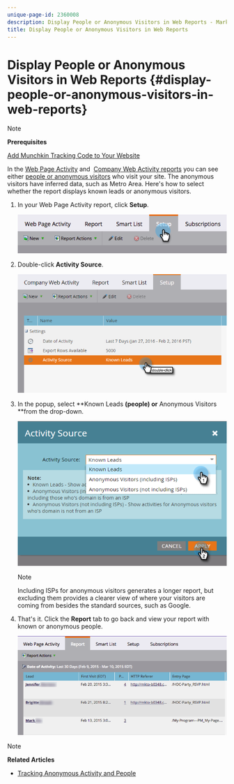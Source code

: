 ```yaml
---
unique-page-id: 2360008
description: Display People or Anonymous Visitors in Web Reports - Marketo Docs - Product Documentation
title: Display People or Anonymous Visitors in Web Reports
---
```


# Display People or Anonymous Visitors in Web Reports {#display-people-or-anonymous-visitors-in-web-reports}

>[!NOTE]
>
>**Prerequisites**
>
>[Add Munchkin Tracking Code to Your Website](../../../../product-docs/administration/additional-integrations/add-munchkin-tracking-code-to-your-website.md)

In the [Web Page Activity](../../../../product-docs/reporting/basic-reporting/report-types/web-page-activity-report.md)&nbsp;and&nbsp; [Company Web Activity reports](../../../../product-docs/reporting/basic-reporting/report-types/company-web-activity-report.md) you can see either [people or anonymous visitors](../../../../product-docs/core-marketo-concepts/smart-lists-and-static-lists/managing-people-in-smart-lists/understanding-anonymous-activity-and-people.md) who visit your site. The anonymous visitors have inferred data, such as Metro Area.  Here's how to select whether the report displays known leads or anonymous visitors.

1. In your Web Page Activity report, click **Setup**.

   ![](assets/image2015-3-10-11-3a43-3a13.png)

1. Double-click **Activity Source**.

   ![](assets/image2016-2-2-14-3a5-3a59.png)

1. In the popup, select **Known Leads **(people) or** Anonymous Visitors **from the drop-down.

   ![](assets/image2016-2-2-14-3a7-3a8.png)

   >[!NOTE]
   >
   >Including ISPs for anonymous visitors generates a longer report, but excluding them provides a clearer view of where your visitors are coming from besides the standard sources, such as Google.

1. That's it. Click the **Report** tab to go back and view your report with known or anonymous people.

   ![](assets/image2015-3-10-11-3a48-3a36.png)

>[!NOTE]
>
>**Related Articles**
>
>* [Tracking Anonymous Activity and People](tracking-anonymous-activity-and-people.md)
>

